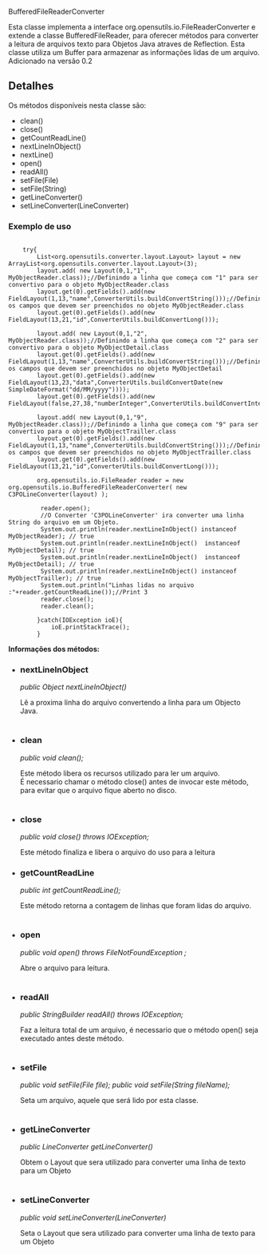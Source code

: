 BufferedFileReaderConverter

Esta classe implementa a interface org.opensutils.io.FileReaderConverter e extende a classe BufferedFileReader, para oferecer métodos para converter a leitura de arquivos  texto para Objetos Java atraves de Reflection.
Esta classe utiliza um Buffer para armazenar as informações lidas de um arquivo.
Adicionado na versão 0.2

## Detalhes ##

Os métodos disponíveis nesta classe são:

<ul>
<li>clean()</li>
<li>close()</li>
<li>getCountReadLine()</li>
<li>nextLineInObject()</li>
<li>nextLine()</li>
<li>open()</li>
<li>readAll()</li>
<li>setFile(File)</li>
<li>setFile(String)</li>
<li>getLineConverter()</li>
<li>setLineConverter(LineConverter)</li>

</ul>

### Exemplo de uso ###
```

	try{
		List<org.opensutils.converter.layout.Layout> layout = new ArrayList<org.opensutils.converter.layout.Layout>(3);
		layout.add( new Layout(0,1,"1", MyObjectReader.class));//Definindo a linha que começa com "1" para ser convertivo para o objeto MyObjectReader.class
		layout.get(0).getFields().add(new FieldLayout(1,13,"name",ConverterUtils.buildConvertString()));//Definindo os campos que devem ser preenchidos no objeto MyObjectReader.class
		layout.get(0).getFields().add(new FieldLayout(13,21,"id",ConverterUtils.buildConvertLong()));
		
		layout.add( new Layout(0,1,"2", MyObjectReader.class));//Definindo a linha que começa com "2" para ser convertivo para o objeto MyObjectDetail.class
		layout.get(0).getFields().add(new FieldLayout(1,13,"name",ConverterUtils.buildConvertString()));//Definindo os campos que devem ser preenchidos no objeto MyObjectDetail
		layout.get(0).getFields().add(new FieldLayout(13,23,"data",ConverterUtils.buildConvertDate(new SimpleDateFormat("dd/MM/yyyy"))));
		layout.get(0).getFields().add(new FieldLayout(false,27,38,"numberInteger",ConverterUtils.buildConvertInteger()));
	
		layout.add( new Layout(0,1,"9", MyObjectReader.class));//Definindo a linha que começa com "9" para ser convertivo para o objeto MyObjectTrailler.class
		layout.get(0).getFields().add(new FieldLayout(1,13,"name",ConverterUtils.buildConvertString()));//Definindo os campos que devem ser preenchidos no objeto MyObjectTrailler.class
		layout.get(0).getFields().add(new FieldLayout(13,21,"id",ConverterUtils.buildConvertLong()));
		
		org.opensutils.io.FileReader reader = new org.opensutils.io.BufferedFileReaderConverter( new C3POLineConverter(layout) );
	
		 reader.open();
		 //O Converter 'C3POLineConverter' ira converter uma linha String do arquivo em um Objeto.
		 System.out.println(reader.nextLineInObject() instanceof MyObjectReader); // true
		 System.out.println(reader.nextLineInObject()  instanceof MyObjectDetail); // true
		 System.out.println(reader.nextLineInObject()  instanceof MyObjectDetail); // true
		 System.out.println(reader.nextLineInObject() instanceof MyObjectTrailler); // true
		 System.out.println("Linhas lidas no arquivo :"+reader.getCountReadLine());//Print 3
		 reader.close();
		 reader.clean();
		
		}catch(IOException ioE){
			ioE.printStackTrace();
		}

```

**Informações dos métodos:**

<ul>

<li>
<h3>nextLineInObject</h3>
<i>public Object nextLineInObject()</i>

Lê a proxima linha do arquivo convertendo a linha para um Objecto Java.<br>
<br>
</li>

<li>
<h3>clean</h3>
<i>public void clean();</i>

Este método libera os recursos utilizado para ler um arquivo.<br>
É necessario chamar o método close() antes de invocar este método, para evitar que o arquivo fique aberto no disco.<br>
<br>
</li>
<li>
<h3>close</h3>
<i>public void close() throws IOException;</i>

Este método finaliza e libera o arquivo do uso para a leitura<br>
</li>

<li>
<h3>getCountReadLine</h3>
<i>public int getCountReadLine();</i>

Este método retorna a contagem de linhas que foram lidas do arquivo.<br>
<br>
</li>


<li>
<h3>open</h3>
<i>public void open() throws FileNotFoundException ;</i>

Abre o arquivo para leitura.<br>
<br>
</li>

<li>
<h3>readAll</h3>
<i>public StringBuilder readAll() throws IOException;</i>

Faz a leitura total de um arquivo, é necessario que o método open() seja executado antes deste método.<br>
<br>
</li>

<li>
<h3>setFile</h3>
<i>public void setFile(File file);</i>
<i>public void setFile(String fileName);</i>

Seta um arquivo, aquele que será lido por esta classe.<br>
<br>
</li>

<li>
<h3>getLineConverter</h3>
<i>public LineConverter getLineConverter()</i>

Obtem o Layout que sera utilizado para converter uma linha de texto para um Objeto<br>
<br>
</li>

<li>
<h3>setLineConverter</h3>
<i>public void setLineConverter(LineConverter)</i>

Seta o Layout que sera utilizado para converter uma linha de texto para um Objeto<br>
<br>
</li>

</ul>